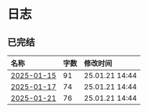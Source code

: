 # 日志

## 已完结

|名称|字数|修改时间|
|:-|:-|:-|
|[2025-01-15](2025-01-15.md)|91|25.01.21 14:44|
|[2025-01-17](2025-01-17.md)|74|25.01.21 14:44|
|[2025-01-21](2025-01-21.md)|76|25.01.21 14:44|
